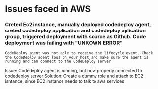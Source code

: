 # Issues faced in AWS

### Creted Ec2 instance, manually deployed codedeploy agent, creted codedeploy application and codedeploy aplication group, triggered deployment with source as Github. Code deployment was failing with "UNKOWN ERROR"

```
CodeDeploy agent was not able to receive the lifecycle event. Check the CodeDeploy agent logs on your host and make sure the agent is running and can connect to the CodeDeploy server
```
Issue: Codedeploy agent is running, but now properly connected to codedeploy server
Solution: Create a dummy role and attach to EC2 isntance, since EC2 instance needs to talk to aws services